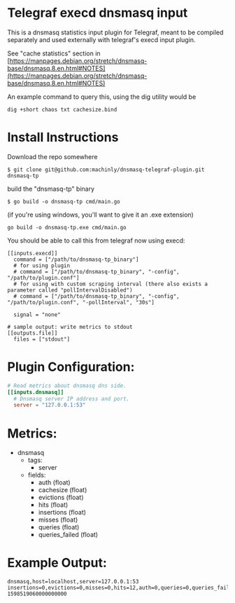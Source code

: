 # Telegraf execd dnsmasq input

This is a dnsmasq statistics input plugin for Telegraf, meant to be compiled separately and used externally with telegraf's execd input plugin. 

See "cache statistics" section in [https://manpages.debian.org/stretch/dnsmasq-base/dnsmasq.8.en.html#NOTES](https://manpages.debian.org/stretch/dnsmasq-base/dnsmasq.8.en.html#NOTES)

An example command to query this, using the dig utility would be

``` shell
dig +short chaos txt cachesize.bind
```

# Install Instructions

Download the repo somewhere

    $ git clone git@github.com:machinly/dnsmasq-telegraf-plugin.git dnsmasq-tp

build the "dnsmasq-tp" binary

    $ go build -o dnsmasq-tp cmd/main.go
    
 (if you're using windows, you'll want to give it an .exe extension)
 
    go build -o dnsmasq-tp.exe cmd/main.go

You should be able to call this from telegraf now using execd:

```
[[inputs.execd]]
  command = ["/path/to/dnsmasq-tp_binary"]
  # for using plugin
  # command = ["/path/to/dnsmasq-tp_binary", "-config", "/path/to/plugin.conf"]
  # for using with custom scraping interval (there also exists a parameter called "pollIntervalDisabled")
  # command = ["/path/to/dnsmasq-tp_binary", "-config", "/path/to/plugin.conf", "-pollInterval", "30s"]

  signal = "none"
  
# sample output: write metrics to stdout
[[outputs.file]]
  files = ["stdout"]
```


# Plugin Configuration:
```toml
# Read metrics about dnsmasq dns side.
[[inputs.dnsmasq]]
  # Dnsmasq server IP address and port.
  server = "127.0.0.1:53"

```

# Metrics:

- dnsmasq
  - tags:
    - server
  - fields:
    - auth (float)
    - cachesize (float)
    - evictions (float)
    - hits (float)
    - insertions (float)
    - misses (float)
	- queries (float)
	- queries_failed (float)

# Example Output:

```
dnsmasq,host=localhost,server=127.0.0.1:53 insertions=0,evictions=0,misses=0,hits=12,auth=0,queries=0,queries_failed=0,cachesize=150 1598519060000000000
```


